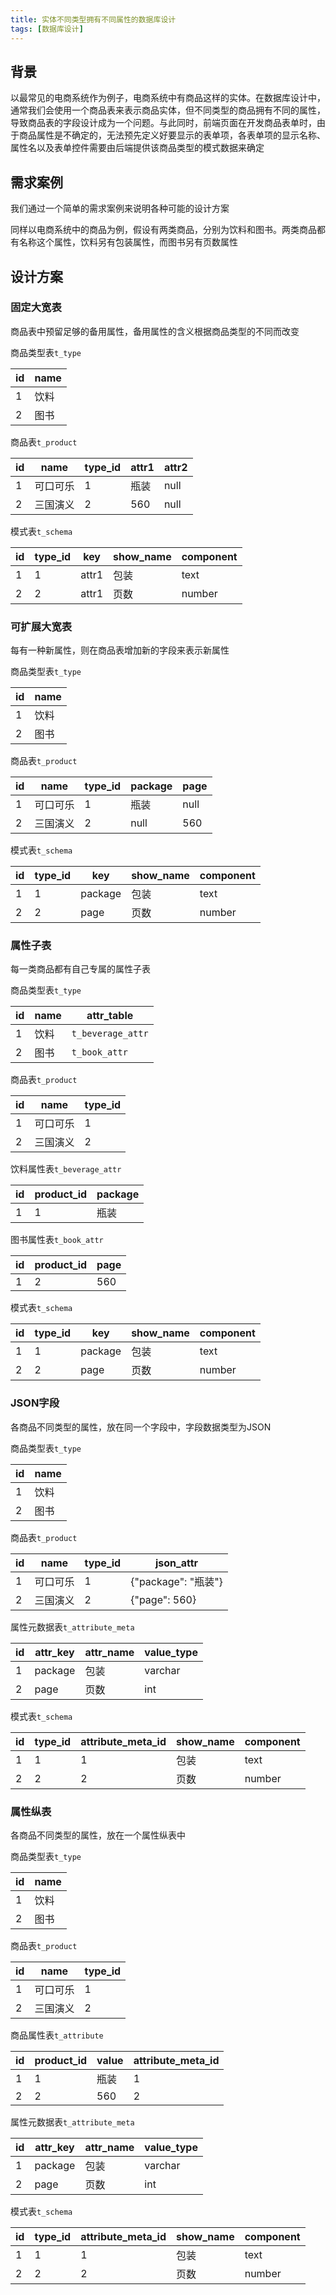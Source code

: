 ```yaml
---
title: 实体不同类型拥有不同属性的数据库设计
tags: [数据库设计]
---
```


## 背景

以最常见的电商系统作为例子，电商系统中有商品这样的实体。在数据库设计中，通常我们会使用一个商品表来表示商品实体，但不同类型的商品拥有不同的属性，导致商品表的字段设计成为一个问题。与此同时，前端页面在开发商品表单时，由于商品属性是不确定的，无法预先定义好要显示的表单项，各表单项的显示名称、属性名以及表单控件需要由后端提供该商品类型的模式数据来确定

## 需求案例

我们通过一个简单的需求案例来说明各种可能的设计方案

同样以电商系统中的商品为例，假设有两类商品，分别为饮料和图书。两类商品都有名称这个属性，饮料另有包装属性，而图书另有页数属性

## 设计方案

### 固定大宽表

商品表中预留足够的备用属性，备用属性的含义根据商品类型的不同而改变

商品类型表`t_type`

| id   | name |
| ---- | ---- |
| 1    | 饮料 |
| 2    | 图书 |

商品表`t_product`

| id   | name     | type_id | attr1 | attr2 |
| ---- | -------- | ------- | ----- | ----- |
| 1    | 可口可乐 | 1       | 瓶装  | null  |
| 2    | 三国演义 | 2       | 560   | null  |

模式表`t_schema`

| id   | type_id | key   | show_name | component |
| ---- | ------- | ----- | --------- | --------- |
| 1    | 1       | attr1 | 包装      | text      |
| 2    | 2       | attr1 | 页数      | number    |

### 可扩展大宽表

每有一种新属性，则在商品表增加新的字段来表示新属性

商品类型表`t_type`

| id   | name |
| ---- | ---- |
| 1    | 饮料 |
| 2    | 图书 |

商品表`t_product`

| id   | name     | type_id | package | page |
| ---- | -------- | ------- | ------- | ---- |
| 1    | 可口可乐 | 1       | 瓶装    | null |
| 2    | 三国演义 | 2       | null    | 560  |

模式表`t_schema`

| id   | type_id | key     | show_name | component |
| ---- | ------- | ------- | --------- | --------- |
| 1    | 1       | package | 包装      | text      |
| 2    | 2       | page    | 页数      | number    |

### 属性子表

每一类商品都有自己专属的属性子表

商品类型表`t_type`

| id   | name | attr_table        |
| ---- | ---- | ----------------- |
| 1    | 饮料 | `t_beverage_attr` |
| 2    | 图书 | `t_book_attr`     |

商品表`t_product`

| id   | name     | type_id |
| ---- | -------- | ------- |
| 1    | 可口可乐 | 1       |
| 2    | 三国演义 | 2       |

饮料属性表`t_beverage_attr`

| id   | product_id | package |
| ---- | ---------- | ------- |
| 1    | 1          | 瓶装    |

图书属性表`t_book_attr`

| id   | product_id | page |
| ---- | ---------- | ---- |
| 1    | 2          | 560  |

模式表`t_schema`

| id   | type_id | key     | show_name | component |
| ---- | ------- | ------- | --------- | --------- |
| 1    | 1       | package | 包装      | text      |
| 2    | 2       | page    | 页数      | number    |

### JSON字段

各商品不同类型的属性，放在同一个字段中，字段数据类型为JSON

商品类型表`t_type`

| id   | name |
| ---- | ---- |
| 1    | 饮料 |
| 2    | 图书 |

商品表`t_product`

| id   | name     | type_id | json_attr           |
| ---- | -------- | ------- | ------------------- |
| 1    | 可口可乐 | 1       | {"package": "瓶装"} |
| 2    | 三国演义 | 2       | {"page": 560}       |

属性元数据表`t_attribute_meta`

| id   | attr_key | attr_name | value_type |
| ---- | -------- | --------- | ---------- |
| 1    | package  | 包装      | varchar    |
| 2    | page     | 页数      | int        |

模式表`t_schema`

| id   | type_id | attribute_meta_id | show_name | component |
| ---- | ------- | ----------------- | --------- | --------- |
| 1    | 1       | 1                 | 包装      | text      |
| 2    | 2       | 2                 | 页数      | number    |

### 属性纵表

各商品不同类型的属性，放在一个属性纵表中

商品类型表`t_type`

| id   | name |
| ---- | ---- |
| 1    | 饮料 |
| 2    | 图书 |

商品表`t_product`

| id   | name     | type_id |
| ---- | -------- | ------- |
| 1    | 可口可乐 | 1       |
| 2    | 三国演义 | 2       |

商品属性表`t_attribute`

| id   | product_id | value | attribute_meta_id |
| ---- | ---------- | ----- | ----------------- |
| 1    | 1          | 瓶装  | 1                 |
| 2    | 2          | 560   | 2                 |

属性元数据表`t_attribute_meta`

| id   | attr_key | attr_name | value_type |
| ---- | -------- | --------- | ---------- |
| 1    | package  | 包装      | varchar    |
| 2    | page     | 页数      | int        |

模式表`t_schema`

| id   | type_id | attribute_meta_id | show_name | component |
| ---- | ------- | ----------------- | --------- | --------- |
| 1    | 1       | 1                 | 包装      | text      |
| 2    | 2       | 2                 | 页数      | number    |